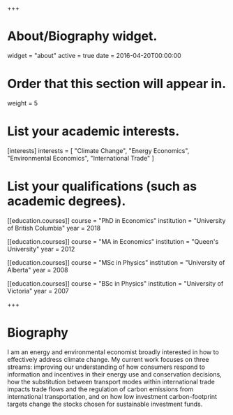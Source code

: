 +++
# About/Biography widget.
widget = "about"
active = true
date = 2016-04-20T00:00:00

# Order that this section will appear in.
weight = 5

# List your academic interests.
[interests]
  interests = [
    "Climate Change",
    "Energy Economics",
    "Environmental Economics",
    "International Trade"
  ]

# List your qualifications (such as academic degrees).
[[education.courses]]
  course = "PhD in Economics"
  institution = "University of British Columbia"
  year = 2018

[[education.courses]]
  course = "MA in Economics"
  institution = "Queen's University"
  year = 2012

[[education.courses]]
  course = "MSc in Physics"
  institution = "University of Alberta"
  year = 2008
  
[[education.courses]]
  course = "BSc in Physics"
  institution = "University of Victoria"
  year = 2007
 
+++

# Biography

I am an energy and environmental economist broadly interested in how to effectively address climate change. My current work focuses on three streams: improving our understanding of how consumers respond to information and incentives in their energy use and conservation decisions, how the substitution between transport modes within international trade impacts trade flows and the regulation of carbon emissions from international transportation, and on how low investment carbon-footprint targets change the stocks chosen for sustainable investment funds.

